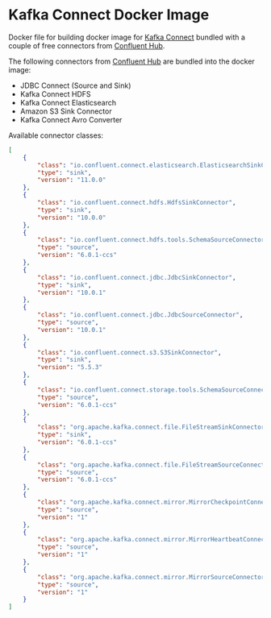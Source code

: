 # Kafka Connect Docker Image

Docker file for building docker image for [Kafka Connect](https://kafka.apache.org/documentation/#connect) bundled with a couple of free connectors from [Confluent Hub](https://www.confluent.io/hub/).

The following connectors from [Confluent Hub](https://www.confluent.io/hub/) are bundled into the docker image:

- JDBC Connect (Source and Sink)
- Kafka Connect HDFS
- Kafka Connect Elasticsearch
- Amazon S3 Sink Connector
- Kafka Connect Avro Converter

Available connector classes:

```json
[
    {
        "class": "io.confluent.connect.elasticsearch.ElasticsearchSinkConnector",
        "type": "sink",
        "version": "11.0.0"
    },
    {
        "class": "io.confluent.connect.hdfs.HdfsSinkConnector",
        "type": "sink",
        "version": "10.0.0"
    },
    {
        "class": "io.confluent.connect.hdfs.tools.SchemaSourceConnector",
        "type": "source",
        "version": "6.0.1-ccs"
    },
    {
        "class": "io.confluent.connect.jdbc.JdbcSinkConnector",
        "type": "sink",
        "version": "10.0.1"
    },
    {
        "class": "io.confluent.connect.jdbc.JdbcSourceConnector",
        "type": "source",
        "version": "10.0.1"
    },
    {
        "class": "io.confluent.connect.s3.S3SinkConnector",
        "type": "sink",
        "version": "5.5.3"
    },
    {
        "class": "io.confluent.connect.storage.tools.SchemaSourceConnector",
        "type": "source",
        "version": "6.0.1-ccs"
    },
    {
        "class": "org.apache.kafka.connect.file.FileStreamSinkConnector",
        "type": "sink",
        "version": "6.0.1-ccs"
    },
    {
        "class": "org.apache.kafka.connect.file.FileStreamSourceConnector",
        "type": "source",
        "version": "6.0.1-ccs"
    },
    {
        "class": "org.apache.kafka.connect.mirror.MirrorCheckpointConnector",
        "type": "source",
        "version": "1"
    },
    {
        "class": "org.apache.kafka.connect.mirror.MirrorHeartbeatConnector",
        "type": "source",
        "version": "1"
    },
    {
        "class": "org.apache.kafka.connect.mirror.MirrorSourceConnector",
        "type": "source",
        "version": "1"
    }
]
```